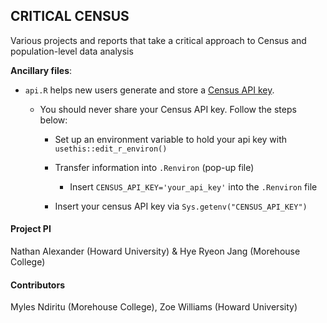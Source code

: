 ## CRITICAL CENSUS
Various projects and reports that take a critical approach to Census and population-level data analysis

**Ancillary files**:

* `api.R` helps new users generate and store a [Census API key](https://api.census.gov/data/key_signup.html).

  - You should never share your Census API key. Follow the steps below:
  
    - Set up an environment variable to hold your api key with `usethis::edit_r_environ()`

    - Transfer information into `.Renviron` (pop-up file) 
    
        - Insert `CENSUS_API_KEY='your_api_key'` into the `.Renviron` file
  
    - Insert your census API key via `Sys.getenv("CENSUS_API_KEY")`
    
    
#### Project PI
Nathan Alexander (Howard University) & Hye Ryeon Jang (Morehouse College)

#### Contributors
Myles Ndiritu (Morehouse College), Zoe Williams (Howard University)